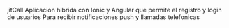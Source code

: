 jitCall
Aplicacion hibrida con Ionic y Angular que permite el registro y login de usuarios
Para recibir notificaciones push y llamadas telefonicas
